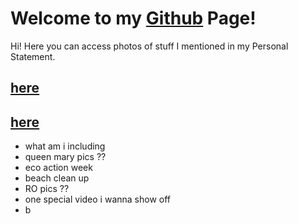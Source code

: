 # Welcome to my [Github](https://github.com/minchxy) Page!
Hi! Here you can access photos of stuff I mentioned in my Personal Statement. 

##  [here](https://minchxy.github.io/)

##  [here](https://minchxy.github.io/)

- what am i including
- queen mary pics ??
- eco action week
- beach clean up
- RO pics ??
- one special video i wanna show off
-  b

